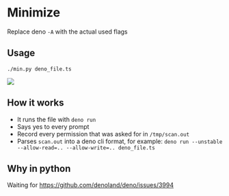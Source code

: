 # Minimize

Replace deno `-A` with the actual used flags

## Usage

`./min.py deno_file.ts`

<img src="https://cdn.discordapp.com/attachments/712010403302866974/1007952292361818212/min.gif"/>

## How it works

- It runs the file with `deno run`
- Says yes to every prompt
- Record every permission that was asked for in `/tmp/scan.out`
- Parses `scan.out` into a deno cli format, for example:
  `deno run --unstable --allow-read=.. --allow-write=.. deno_file.ts`

## Why in python

Waiting for https://github.com/denoland/deno/issues/3994
